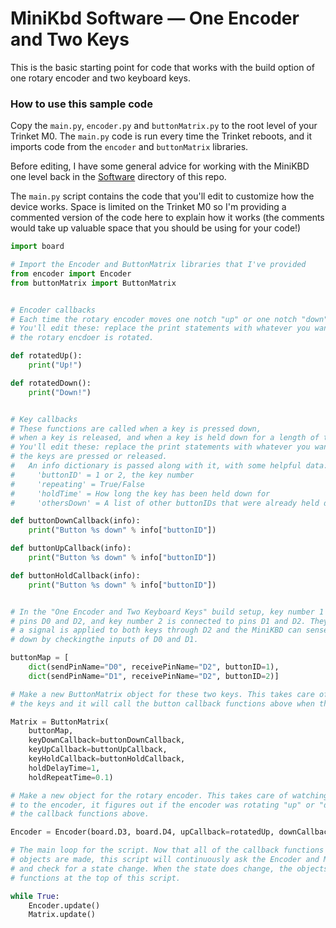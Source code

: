# MiniKbd Software — One Encoder and Two Keys

This is the basic starting point for code that works with the build option of one rotary encoder and two keyboard keys.

### How to use this sample code

Copy the `main.py`, `encoder.py` and `buttonMatrix.py` to the root level of your Trinket M0. The `main.py` code is run every time the Trinket reboots, and it imports code from the `encoder` and `buttonMatrix` libraries.

Before editing, I have some general advice for working with the MiniKBD one level back in the [Software](../) directory of this repo.

The `main.py` script contains the code that you'll edit to customize how the device works. Space is limited on the Trinket M0 so I'm providing a commented version of the code here to explain how it works (the comments would take up valuable space that you should be using for your code!)

```python
import board

# Import the Encoder and ButtonMatrix libraries that I've provided
from encoder import Encoder
from buttonMatrix import ButtonMatrix


# Encoder callbacks
# Each time the rotary encoder moves one notch "up" or one notch "down" these functions are called
# You'll edit these: replace the print statements with whatever you want the device to do when
# the rotary encdoer is rotated.

def rotatedUp():
	print("Up!")

def rotatedDown():
	print("Down!")


# Key callbacks
# These functions are called when a key is pressed down, 
# when a key is released, and when a key is held down for a length of time.
# You'll edit these: replace the print statements with whatever you want the device to do when
# the keys are pressed or released.
#   An info dictionary is passed along with it, with some helpful data:
#     'buttonID' = 1 or 2, the key number
#     'repeating' = True/False
#     'holdTime' = How long the key has been held down for
#     'othersDown' = A list of other buttonIDs that were already held down when this one was pressed

def buttonDownCallback(info):
	print("Button %s down" % info["buttonID"])

def buttonUpCallback(info):
	print("Button %s down" % info["buttonID"])

def buttonHoldCallback(info):
	print("Button %s down" % info["buttonID"])


# In the "One Encoder and Two Keyboard Keys" build setup, key number 1 is connected to
# pins D0 and D2, and key number 2 is connected to pins D1 and D2. They're wired in a matrix: 
# a signal is applied to both keys through D2 and the MiniKBD can sense which key(s) are held 
# down by checkingthe inputs of D0 and D1.

buttonMap = [
	dict(sendPinName="D0", receivePinName="D2", buttonID=1),
	dict(sendPinName="D1", receivePinName="D2", buttonID=2)]

# Make a new ButtonMatrix object for these two keys. This takes care of checking the state of 
# the keys and it will call the button callback functions above when the state changes.

Matrix = ButtonMatrix(
	buttonMap, 
	keyDownCallback=buttonDownCallback,
	keyUpCallback=buttonUpCallback,
	keyHoldCallback=buttonHoldCallback,
	holdDelayTime=1,
	holdRepeatTime=0.1)

# Make a new object for the rotary encoder. This takes care of watching for changes in state
# to the encoder, it figures out if the encoder was rotating "up" or "down", and then calls
# the callback functions above.

Encoder = Encoder(board.D3, board.D4, upCallback=rotatedUp, downCallback=rotatedDown)

# The main loop for the script. Now that all of the callback functions are defined, and the
# objects are made, this script will continuously ask the Encoder and Matrix objects to update
# and check for a state change. When the state does change, the objects will call the callback
# functions at the top of this script.

while True:
	Encoder.update()
	Matrix.update()
  
  ```

